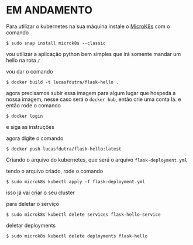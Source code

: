 # **EM ANDAMENTO**

Para utilizar o kubernetes na sua máquina instale o [MicroK8s](https://microk8s.io/) com o comando

```shell
$ sudo snap install microk8s --classic
```

vou utilizar a aplicação python bem simples que irá somente mandar um hello na rota `/` 

vou dar o comando 

```shell
$ docker build -t lucasfdutra/flask-hello .
```

agora precisamos subir essa imagem para algum lugar que hospeda a nossa imagem, nesse caso será o `docker hub`, então crie uma conta lá. e então rode o comando

```shell
$ docker login
```

e siga as instruções

agora digite o comando 

```shell
$ docker push lucasfdutra/flask-hello:latest
```

Criando o arquivo do kubernetes, que será o arquivo `flask-deployment.yml`

tendo o arquivo criado, rode o comando 

```shell
$ sudo microk8s kubectl apply -f flask-deployment.yml
```
isso já vai criar o seu cluster


para deletar o serviço

```shell
$ sudo microk8s kubectl delete services flask-hello-service
```

deletar deployments

```shell
$ sudo microk8s kubectl delete deployments flask-hello
```
